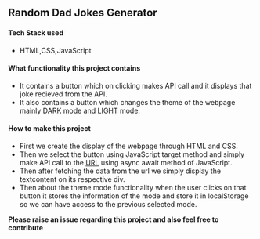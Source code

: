 ## Random Dad Jokes Generator

#### Tech Stack used

- HTML,CSS,JavaScript

#### What functionality this project contains

- It contains a button which on clicking makes API call and it displays that joke recieved from the API.
- It also contains a button which changes the theme of the webpage mainly DARK mode and LIGHT mode.

#### How to make this project

- First we create the display of the webpage through HTML and CSS.
- Then we select the button using JavaScript target method and simply make API call to the [URL](https://icanhazdadjoke.com/) using async await method of JavaScript.
- Then after fetching the data from the url we simply display the textcontent on its respective div.
- Then about the theme mode functionality when the user clicks on that button it stores the information of the mode and store it in localStorage so we can have access to the previous selected mode.

**Please raise an issue regarding this project and also feel free to contribute**

